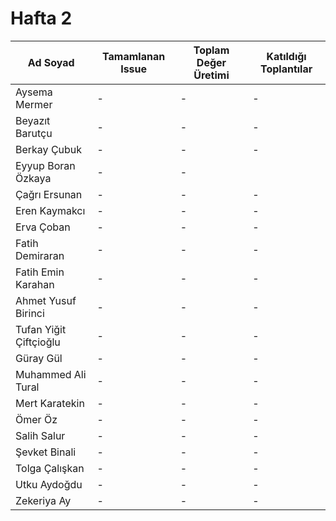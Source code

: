 # Hafta 2
| Ad Soyad | Tamamlanan Issue | Toplam Değer Üretimi | Katıldığı Toplantılar |
| -------- | ---------------- | -------------------- | --------------------- |
| Aysema Mermer | - | - | - |
| Beyazıt Barutçu | - | - | - |
| Berkay Çubuk | - | - | - |
| Eyyup Boran Özkaya | - | - |
| Çağrı Ersunan | - | - | - |
| Eren Kaymakcı | - | - | - |
| Erva Çoban | - | - | - |
| Fatih Demiraran | - | - | - |
| Fatih Emin Karahan | - | - | - |
| Ahmet Yusuf Birinci | - | - | - |
| Tufan Yiğit Çiftçioğlu | - | - | - |
| Güray Gül | - | - | - |
| Muhammed Ali Tural | - | - | - |
| Mert Karatekin | - | - | - |
| Ömer Öz | - | - | - |
| Salih Salur | - | - | - |
| Şevket Binali | - | - | - |
| Tolga Çalışkan | - | - | - |
| Utku Aydoğdu | - | - | - |
| Zekeriya Ay | - | - | - |
